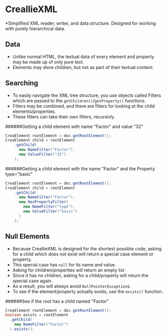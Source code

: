 # CreallieXML
*Simplified XML reader, writer, and data structure. Designed for working with purely hierarchical data.

## Data
* Unlike normal HTML, the textual data of every element and property may be made up of only pure text.
* Elements may store children, but not as part of their textual content.

## Searching
* To easily navigate the XML tree structure, you use objects called Filters which are passed to the ```getChildren()```/```getProperty()``` functions.
* Filters may be combined, and there are filters for looking at the child elements/properties. 
* These filters can take their own filters, recursivly.

######Getting a child element with name "Factor" and value "32"
```java
CreaElement rootElement = doc.getRootElement();
CreaElement child = rootElement
    .getChild(
      new NameFilter("Factor"),
      new ValueFilter("32")
    );
```

######Getting a child element with the name "Factor" and the Property type="basic"
```java
CreaElement rootElement = doc.getRootElement();
CreaElement child = rootElement
    .getChild(
      new NameFilter("Factor"),
      new HasPropertyFilter(
        new NameFilter("type"),
        new ValueFilter("basic")
      )
    );
```

## Null Elements
* Because CreallieXML is designed for the shortest possible code, asking for a child which does not exist will return a special case element or property.
* This special case has ```null``` for its name and value.
* Asking for children/properties will return an empty list
* Since it has no children, asking for a child/property will return the special case again.
* As a result, you will always avoid ```NullPointerException```s.
* To see if the element/property actually exists, use the ```exists()``` function.

######See if the root has a child named "Factor"
```java
CreaElement rootElement = doc.getRootElement();
boolean exists = rootElement
  .getChild(
    new NameFilter("Factor")
  ).exists();
```
